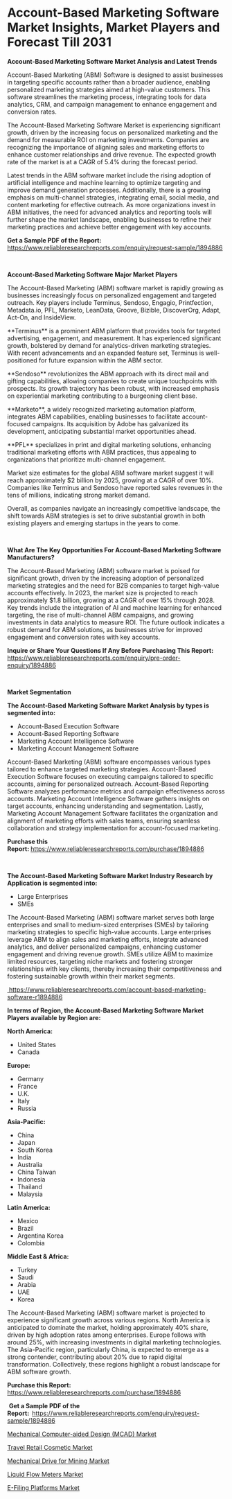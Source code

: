<p><h1>Account-Based Marketing Software Market Insights, Market Players and Forecast Till 2031</h1></p><p><strong>Account-Based Marketing Software Market Analysis and Latest Trends</strong></p>
<p><p>Account-Based Marketing (ABM) Software is designed to assist businesses in targeting specific accounts rather than a broader audience, enabling personalized marketing strategies aimed at high-value customers. This software streamlines the marketing process, integrating tools for data analytics, CRM, and campaign management to enhance engagement and conversion rates.</p><p>The Account-Based Marketing Software Market is experiencing significant growth, driven by the increasing focus on personalized marketing and the demand for measurable ROI on marketing investments. Companies are recognizing the importance of aligning sales and marketing efforts to enhance customer relationships and drive revenue. The expected growth rate of the market is at a CAGR of 5.4% during the forecast period.</p><p>Latest trends in the ABM software market include the rising adoption of artificial intelligence and machine learning to optimize targeting and improve demand generation processes. Additionally, there is a growing emphasis on multi-channel strategies, integrating email, social media, and content marketing for effective outreach. As more organizations invest in ABM initiatives, the need for advanced analytics and reporting tools will further shape the market landscape, enabling businesses to refine their marketing practices and achieve better engagement with key accounts.</p></p>
<p><strong>Get a Sample PDF of the Report:&nbsp;</strong> <a href="https://www.reliableresearchreports.com/enquiry/request-sample/1894886?utm_campaign=4&utm_medium=2&utm_source=Github&utm_content=ia&utm_term=24102024&utm_id=account-based-marketing-software">https://www.reliableresearchreports.com/enquiry/request-sample/1894886</a></p>
<p>&nbsp;</p>
<p><strong>Account-Based Marketing Software Major Market Players</strong></p>
<p><p>The Account-Based Marketing (ABM) software market is rapidly growing as businesses increasingly focus on personalized engagement and targeted outreach. Key players include Terminus, Sendoso, Engagio, Printfection, Metadata.io, PFL, Marketo, LeanData, Groove, Bizible, DiscoverOrg, Adapt, Act-On, and InsideView.</p><p>**Terminus** is a prominent ABM platform that provides tools for targeted advertising, engagement, and measurement. It has experienced significant growth, bolstered by demand for analytics-driven marketing strategies. With recent advancements and an expanded feature set, Terminus is well-positioned for future expansion within the ABM sector.</p><p>**Sendoso** revolutionizes the ABM approach with its direct mail and gifting capabilities, allowing companies to create unique touchpoints with prospects. Its growth trajectory has been robust, with increased emphasis on experiential marketing contributing to a burgeoning client base.</p><p>**Marketo**, a widely recognized marketing automation platform, integrates ABM capabilities, enabling businesses to facilitate account-focused campaigns. Its acquisition by Adobe has galvanized its development, anticipating substantial market opportunities ahead. </p><p>**PFL** specializes in print and digital marketing solutions, enhancing traditional marketing efforts with ABM practices, thus appealing to organizations that prioritize multi-channel engagement.</p><p>Market size estimates for the global ABM software market suggest it will reach approximately $2 billion by 2025, growing at a CAGR of over 10%. Companies like Terminus and Sendoso have reported sales revenues in the tens of millions, indicating strong market demand. </p><p>Overall, as companies navigate an increasingly competitive landscape, the shift towards ABM strategies is set to drive substantial growth in both existing players and emerging startups in the years to come.</p></p>
<p>&nbsp;</p>
<p><strong>What Are The Key Opportunities For Account-Based Marketing Software Manufacturers?</strong></p>
<p><p>The Account-Based Marketing (ABM) software market is poised for significant growth, driven by the increasing adoption of personalized marketing strategies and the need for B2B companies to target high-value accounts effectively. In 2023, the market size is projected to reach approximately $1.8 billion, growing at a CAGR of over 15% through 2028. Key trends include the integration of AI and machine learning for enhanced targeting, the rise of multi-channel ABM campaigns, and growing investments in data analytics to measure ROI. The future outlook indicates a robust demand for ABM solutions, as businesses strive for improved engagement and conversion rates with key accounts.</p></p>
<p><strong>Inquire or Share Your Questions If Any Before Purchasing This Report:</strong> <a href="https://www.reliableresearchreports.com/enquiry/pre-order-enquiry/1894886?utm_campaign=4&utm_medium=2&utm_source=Github&utm_content=ia&utm_term=24102024&utm_id=account-based-marketing-software">https://www.reliableresearchreports.com/enquiry/pre-order-enquiry/1894886</a></p>
<p>&nbsp;</p>
<p><strong>Market Segmentation</strong></p>
<p><strong>The Account-Based Marketing Software Market Analysis by types is segmented into:</strong></p>
<p><ul><li>Account-Based Execution Software</li><li>Account-Based Reporting Software</li><li>Marketing Account Intelligence Software</li><li>Marketing Account Management Software</li></ul></p>
<p><p>Account-Based Marketing (ABM) software encompasses various types tailored to enhance targeted marketing strategies. Account-Based Execution Software focuses on executing campaigns tailored to specific accounts, aiming for personalized outreach. Account-Based Reporting Software analyzes performance metrics and campaign effectiveness across accounts. Marketing Account Intelligence Software gathers insights on target accounts, enhancing understanding and segmentation. Lastly, Marketing Account Management Software facilitates the organization and alignment of marketing efforts with sales teams, ensuring seamless collaboration and strategy implementation for account-focused marketing.</p></p>
<p><strong>Purchase this Report:&nbsp;</strong><a href="https://www.reliableresearchreports.com/purchase/1894886?utm_campaign=4&utm_medium=2&utm_source=Github&utm_content=ia&utm_term=24102024&utm_id=account-based-marketing-software">https://www.reliableresearchreports.com/purchase/1894886</a></p>
<p>&nbsp;</p>
<p><strong>The Account-Based Marketing Software Market Industry Research by Application is segmented into:</strong></p>
<p><ul><li>Large Enterprises</li><li>SMEs</li></ul></p>
<p><p>The Account-Based Marketing (ABM) software market serves both large enterprises and small to medium-sized enterprises (SMEs) by tailoring marketing strategies to specific high-value accounts. Large enterprises leverage ABM to align sales and marketing efforts, integrate advanced analytics, and deliver personalized campaigns, enhancing customer engagement and driving revenue growth. SMEs utilize ABM to maximize limited resources, targeting niche markets and fostering stronger relationships with key clients, thereby increasing their competitiveness and fostering sustainable growth within their market segments.</p></p>
<p><a href="https://www.reliableresearchreports.com/account-based-marketing-software-r1894886?utm_campaign=4&utm_medium=2&utm_source=Github&utm_content=ia&utm_term=24102024&utm_id=account-based-marketing-software">&nbsp;https://www.reliableresearchreports.com/account-based-marketing-software-r1894886</a></p>
<p><strong>In terms of Region, the Account-Based Marketing Software Market Players available by Region are:</strong></p>
<p>
    <p> <strong> North America: </strong>
        <ul>
            <li>United States</li>
            <li>Canada</li>
        </ul>
        </p> 
    <p> <strong> Europe: </strong>
        <ul>
            <li>Germany</li>
            <li>France</li>
            <li>U.K.</li>
            <li>Italy</li>
            <li>Russia</li>
        </ul>
        </p> 
    <p> <strong> Asia-Pacific: </strong>
        <ul>
            <li>China</li>
            <li>Japan</li>
            <li>South Korea</li>
            <li>India</li>
            <li>Australia</li>
            <li>China Taiwan</li>
            <li>Indonesia</li>
            <li>Thailand</li>
            <li>Malaysia</li>
        </ul>
        </p> 
    <p> <strong> Latin America: </strong>
        <ul>
            <li>Mexico</li>
            <li>Brazil</li>
            <li>Argentina Korea</li>
            <li>Colombia</li>
        </ul>
        </p> 
    <p> <strong> Middle East & Africa: </strong>
        <ul>
            <li>Turkey</li>
            <li>Saudi</li>
            <li>Arabia</li>
            <li>UAE</li>
            <li>Korea</li>
        </ul>
    </p>
    </p>
<p><p>The Account-Based Marketing (ABM) software market is projected to experience significant growth across various regions. North America is anticipated to dominate the market, holding approximately 40% share, driven by high adoption rates among enterprises. Europe follows with around 25%, with increasing investments in digital marketing technologies. The Asia-Pacific region, particularly China, is expected to emerge as a strong contender, contributing about 20% due to rapid digital transformation. Collectively, these regions highlight a robust landscape for ABM software growth.</p></p>
<p><strong>Purchase this Report: </strong><a href="https://www.reliableresearchreports.com/purchase/1894886?utm_campaign=4&utm_medium=2&utm_source=Github&utm_content=ia&utm_term=24102024&utm_id=account-based-marketing-software">https://www.reliableresearchreports.com/purchase/1894886</a></p>
<p>&nbsp;<strong>Get a Sample PDF of the Report:&nbsp;&nbsp;</strong><a href="https://www.reliableresearchreports.com/enquiry/request-sample/1894886?utm_campaign=4&utm_medium=2&utm_source=Github&utm_content=ia&utm_term=24102024&utm_id=account-based-marketing-software">https://www.reliableresearchreports.com/enquiry/request-sample/1894886</a></p>
<p><strong></strong></p>
<p><p><a href="https://www.linkedin.com/pulse/mechanical-computer-aided-design-mcad-market-size-growth-mmn1c?utm_campaign=4&utm_medium=2&utm_source=Github&utm_content=ia&utm_term=24102024&utm_id=account-based-marketing-software">Mechanical Computer-aided Design (MCAD) Market</a></p><p><a href="https://github.com/WayneHopkins413/Market-Research-Report-List-1/blob/main/travel-retail-cosmetic-market.md?utm_campaign=4&utm_medium=2&utm_source=Github&utm_content=ia&utm_term=24102024&utm_id=account-based-marketing-software">Travel Retail Cosmetic Market</a></p><p><a href="https://www.linkedin.com/pulse/mechanical-drive-mining-sector-surge-52-growth-roadmap-2031-hdc5f?utm_campaign=4&utm_medium=2&utm_source=Github&utm_content=ia&utm_term=24102024&utm_id=account-based-marketing-software">Mechanical Drive for Mining Market</a></p><p><a href="https://issuu.com/reportprime-2/docs/liquid-flow-meters-market-size-2030_59394b556ae0c5?utm_campaign=4&utm_medium=2&utm_source=Github&utm_content=ia&utm_term=24102024&utm_id=account-based-marketing-software">Liquid Flow Meters Market</a></p><p><a href="https://github.com/Armeladukagjini693/Market-Research-Report-List-1/blob/main/e-filing-platforms-market.md?utm_campaign=4&utm_medium=2&utm_source=Github&utm_content=ia&utm_term=24102024&utm_id=account-based-marketing-software">E-Filing Platforms Market</a></p></p>